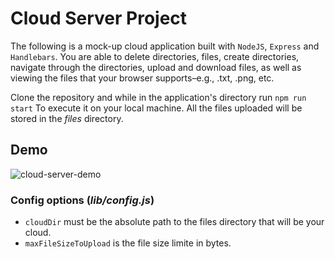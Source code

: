 # Cloud Server Project

The following is a mock-up cloud application built with `NodeJS`, `Express` and `Handlebars`. You are able to delete directories, files, create directories, navigate through the directories, upload and download files, as well as viewing the files that your browser supports–e.g., .txt, .png, etc.

Clone the repository and while in the application's directory run 
```npm run start```
To execute it on your local machine. All the files uploaded will be stored in the *files* directory.

## Demo
![cloud-server-demo](https://user-images.githubusercontent.com/83131937/172952053-0f8a3b06-895f-47c7-b68d-c954fff27710.gif)

### Config options (*lib/config.js*)
- `cloudDir` must be the absolute path to the files directory that will be your cloud.
- `maxFileSizeToUpload` is the file size limite in bytes.
